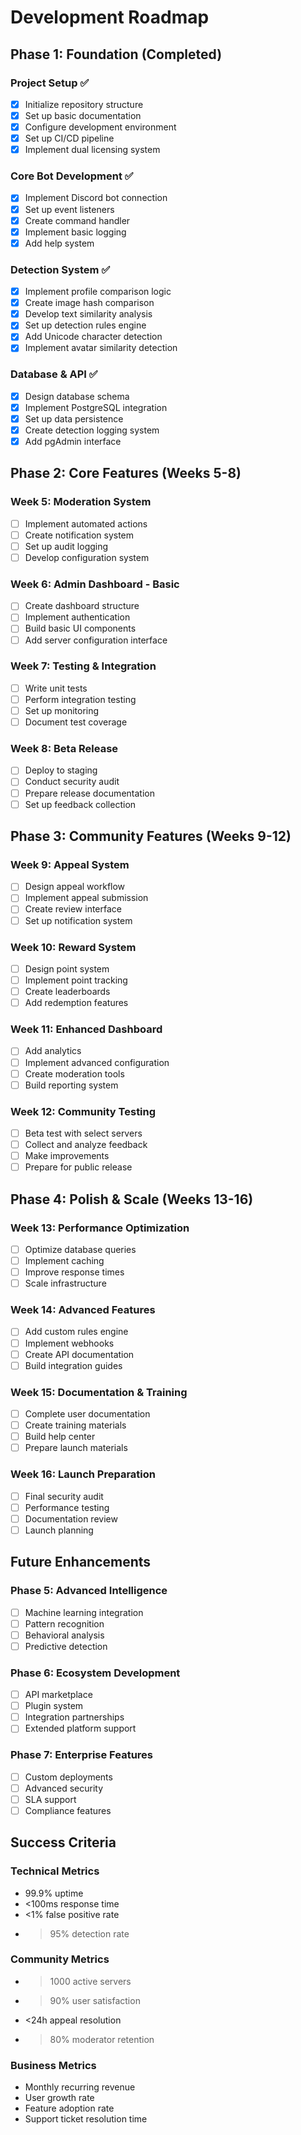 # Development Roadmap

## Phase 1: Foundation (Completed)

### Project Setup ✅
- [x] Initialize repository structure
- [x] Set up basic documentation
- [x] Configure development environment
- [x] Set up CI/CD pipeline
- [x] Implement dual licensing system

### Core Bot Development ✅
- [x] Implement Discord bot connection
- [x] Set up event listeners
- [x] Create command handler
- [x] Implement basic logging
- [x] Add help system

### Detection System ✅
- [x] Implement profile comparison logic
- [x] Create image hash comparison
- [x] Develop text similarity analysis
- [x] Set up detection rules engine
- [x] Add Unicode character detection
- [x] Implement avatar similarity detection

### Database & API ✅
- [x] Design database schema
- [x] Implement PostgreSQL integration
- [x] Set up data persistence
- [x] Create detection logging system
- [x] Add pgAdmin interface

## Phase 2: Core Features (Weeks 5-8)

### Week 5: Moderation System
- [ ] Implement automated actions
- [ ] Create notification system
- [ ] Set up audit logging
- [ ] Develop configuration system

### Week 6: Admin Dashboard - Basic
- [ ] Create dashboard structure
- [ ] Implement authentication
- [ ] Build basic UI components
- [ ] Add server configuration interface

### Week 7: Testing & Integration
- [ ] Write unit tests
- [ ] Perform integration testing
- [ ] Set up monitoring
- [ ] Document test coverage

### Week 8: Beta Release
- [ ] Deploy to staging
- [ ] Conduct security audit
- [ ] Prepare release documentation
- [ ] Set up feedback collection

## Phase 3: Community Features (Weeks 9-12)

### Week 9: Appeal System
- [ ] Design appeal workflow
- [ ] Implement appeal submission
- [ ] Create review interface
- [ ] Set up notification system

### Week 10: Reward System
- [ ] Design point system
- [ ] Implement point tracking
- [ ] Create leaderboards
- [ ] Add redemption features

### Week 11: Enhanced Dashboard
- [ ] Add analytics
- [ ] Implement advanced configuration
- [ ] Create moderation tools
- [ ] Build reporting system

### Week 12: Community Testing
- [ ] Beta test with select servers
- [ ] Collect and analyze feedback
- [ ] Make improvements
- [ ] Prepare for public release

## Phase 4: Polish & Scale (Weeks 13-16)

### Week 13: Performance Optimization
- [ ] Optimize database queries
- [ ] Implement caching
- [ ] Improve response times
- [ ] Scale infrastructure

### Week 14: Advanced Features
- [ ] Add custom rules engine
- [ ] Implement webhooks
- [ ] Create API documentation
- [ ] Build integration guides

### Week 15: Documentation & Training
- [ ] Complete user documentation
- [ ] Create training materials
- [ ] Build help center
- [ ] Prepare launch materials

### Week 16: Launch Preparation
- [ ] Final security audit
- [ ] Performance testing
- [ ] Documentation review
- [ ] Launch planning

## Future Enhancements

### Phase 5: Advanced Intelligence
- [ ] Machine learning integration
- [ ] Pattern recognition
- [ ] Behavioral analysis
- [ ] Predictive detection

### Phase 6: Ecosystem Development
- [ ] API marketplace
- [ ] Plugin system
- [ ] Integration partnerships
- [ ] Extended platform support

### Phase 7: Enterprise Features
- [ ] Custom deployments
- [ ] Advanced security
- [ ] SLA support
- [ ] Compliance features

## Success Criteria

### Technical Metrics
- 99.9% uptime
- <100ms response time
- <1% false positive rate
- >95% detection rate

### Community Metrics
- >1000 active servers
- >90% user satisfaction
- <24h appeal resolution
- >80% moderator retention

### Business Metrics
- Monthly recurring revenue
- User growth rate
- Feature adoption rate
- Support ticket resolution time
